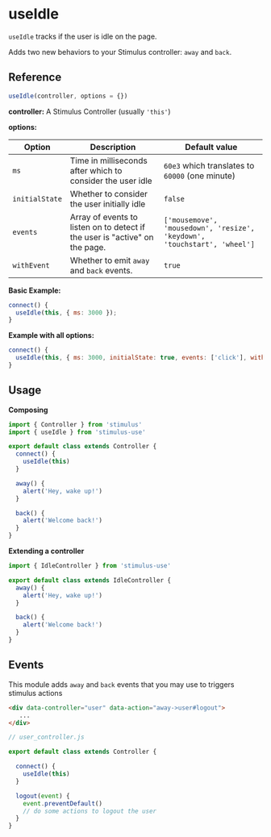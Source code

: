 # useIdle

`useIdle` tracks if the user is idle on the page.

Adds two new behaviors to your Stimulus controller: `away` and `back`.

## Reference

```javascript
useIdle(controller, options = {})
```

**controller:** A Stimulus Controller (usually `'this'`)

**options:**


| Option| Description | Default value |
|-----------------------|-------------|---------------------|
| `ms` | Time in milliseconds after which to consider the user idle |`60e3` which translates to `60000` (one minute) |
| `initialState` | Whether to consider the user initially idle | `false` |
| `events` | Array of events to listen on to detect if the user is "active" on the page. | `['mousemove', 'mousedown', 'resize', 'keydown', 'touchstart', 'wheel']` |
| `withEvent` | Whether to emit `away` and `back` events.| `true` |


**Basic Example:**

```js
connect() {
  useIdle(this, { ms: 3000 });
}
```
**Example with all options:**

```js
connect() {
  useIdle(this, { ms: 3000, initialState: true, events: ['click'], withEvent: false });
}
```

## Usage

**Composing**

```js
import { Controller } from 'stimulus'
import { useIdle } from 'stimulus-use'

export default class extends Controller {
  connect() {
    useIdle(this)
  }

  away() {
    alert('Hey, wake up!')
  }

  back() {
    alert('Welcome back!')
  }
}
```

**Extending a controller**

```js
import { IdleController } from 'stimulus-use'

export default class extends IdleController {
  away() {
    alert('Hey, wake up!')
  }

  back() {
    alert('Welcome back!')
  }
}
```


## Events

This module adds `away` and `back` events that you may use to triggers stimulus actions

```html
<div data-controller="user" data-action="away->user#logout">
   ...
</div>
 ```


```js
// user_controller.js

export default class extends Controller {

  connect() {
    useIdle(this)
  }

  logout(event) {
    event.preventDefault()
    // do some actions to logout the user
  }
}
```
